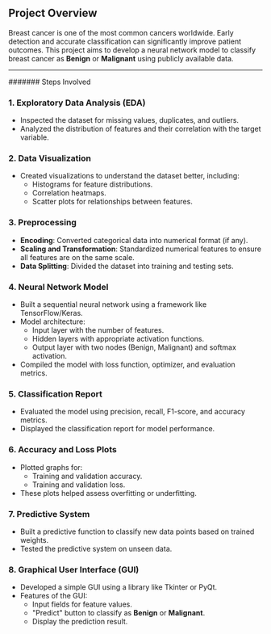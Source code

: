 ## Project Overview

Breast cancer is one of the most common cancers worldwide. Early detection and accurate classification can significantly improve patient outcomes.
This project aims to develop a neural network model to classify breast cancer as **Benign** or **Malignant** using publicly available data.

---

####### Steps Involved

### 1. Exploratory Data Analysis (EDA)
- Inspected the dataset for missing values, duplicates, and outliers.
- Analyzed the distribution of features and their correlation with the target variable.

### 2. Data Visualization
- Created visualizations to understand the dataset better, including:
  - Histograms for feature distributions.
  - Correlation heatmaps.
  - Scatter plots for relationships between features.

### 3. Preprocessing
- **Encoding**: Converted categorical data into numerical format (if any).
- **Scaling and Transformation**: Standardized numerical features to ensure all features are on the same scale.
- **Data Splitting**: Divided the dataset into training and testing sets.

### 4. Neural Network Model
- Built a sequential neural network using a framework like TensorFlow/Keras.
- Model architecture:
  - Input layer with the number of features.
  - Hidden layers with appropriate activation functions.
  - Output layer with two nodes (Benign, Malignant) and softmax activation.
- Compiled the model with loss function, optimizer, and evaluation metrics.

### 5. Classification Report
- Evaluated the model using precision, recall, F1-score, and accuracy metrics.
- Displayed the classification report for model performance.

### 6. Accuracy and Loss Plots
- Plotted graphs for:
  - Training and validation accuracy.
  - Training and validation loss.
- These plots helped assess overfitting or underfitting.

### 7. Predictive System
- Built a predictive function to classify new data points based on trained weights.
- Tested the predictive system on unseen data.

### 8. Graphical User Interface (GUI)
- Developed a simple GUI using a library like Tkinter or PyQt.
- Features of the GUI:
  - Input fields for feature values.
  - "Predict" button to classify as **Benign** or **Malignant**.
  - Display the prediction result.
